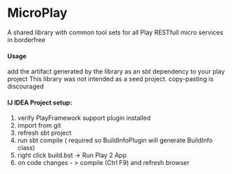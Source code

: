 # MicroPlay

A shared library with common tool sets for all Play RESTfull micro services in borderfree 

#### Usage

add the artifact generated by the library as an sbt dependency to your play project
This library was not intended as a seed project. copy-pasting is discouraged 

#### IJ IDEA Project setup:
1. verify PlayFramework support plugin installed
2. import from git
3. refresh sbt project
4. run sbt compile ( required so BuildInfoPlugin will generate BuildInfo class)
5. right click build.bst -> Run Play 2 App
6. on code changes - > compile (Ctrl F9) and refresh browser
